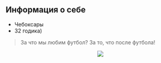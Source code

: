 ## __Информация о себе__


- Чебоксары
- 32 годика)
>За что мы любим футбол? За то, что после футбола!

 <p align="center">
     <img src="https://i.pinimg.com/736x/b6/f4/3a/b6f43a7375554629095e0ca3ef5dae78.jpg" />
 </p>
 